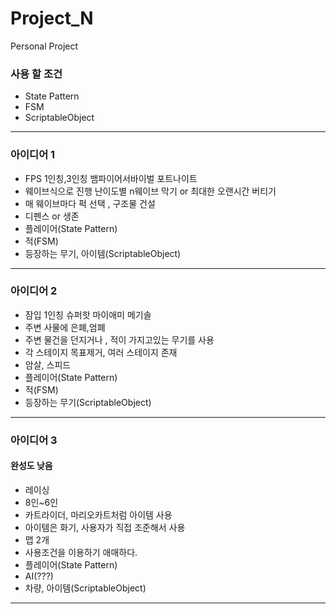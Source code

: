 # Project_N
Personal Project

### 사용 할 조건 
- State Pattern 
- FSM
- ScriptableObject

---

### 아이디어 1
- FPS 1인칭,3인칭 뱀파이어서바이벌 포트나이트
- 웨이브식으로 진행  난이도별 n웨이브 막기 or 최대한 오랜시간 버티기
- 매 웨이브마다 퍽 선택 , 구조물 건설
- 디펜스 or 생존
- 플레이어(State Pattern)
- 적(FSM)
- 등장하는 무기, 아이템(ScriptableObject)
---
 
### 아이디어 2
- 잠입 1인칭 슈퍼핫 마이애미 메기솔
- 주변 사물에 은폐,엄폐
- 주변 물건을 던지거나 , 적이 가지고있는 무기를 사용
- 각 스테이지 목표제거, 여러 스테이지 존재 
- 암살, 스피드
- 플레이어(State Pattern)
- 적(FSM)
- 등장하는 무기(ScriptableObject)
---

### 아이디어 3
#### 완성도 낮음
- 레이싱 
- 8인~6인 
- 카트라이더, 마리오카트처럼 아이템 사용
- 아이템은 화기, 사용자가 직접 조준해서 사용
- 맵 2개
- 사용조건을 이용하기 애매하다.
- 플레이어(State Pattern)
- AI(???)
- 차량, 아이템(ScriptableObject)
---
